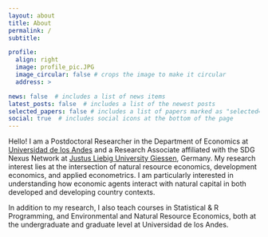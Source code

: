 ```yaml
---
layout: about
title: About
permalink: /
subtitle: 

profile:
  align: right
  image: profile_pic.JPG
  image_circular: false # crops the image to make it circular
  address: >

news: false  # includes a list of news items
latest_posts: false  # includes a list of the newest posts
selected_papers: false # includes a list of papers marked as "selected={true}"
social: true  # includes social icons at the bottom of the page
---
```


Hello! I am a Postdoctoral Researcher in the Department of Economics at [Universidad de los Andes](https://economia.uniandes.edu.co/) and a Research Associate affiliated with the SDG Nexus Network at [Justus Liebig University Giessen](https://www.uni-giessen.de/de/fbz/zentren/zeu/sdgnexus), Germany. My research interest lies at the intersection of natural resource economics, development economics, and applied econometrics. I am particularly interested in understanding how economic agents interact with natural capital in both developed and developing country contexts. 

In addition to my research, I also teach courses in Statistical & R Programming, and Environmental and Natural Resource Economics, both at the undergraduate and graduate level at Universidad de los Andes.
